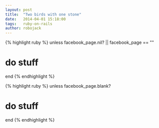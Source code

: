 ```yaml
---
layout: post
title:  "Two birds with one stone"
date:   2014-04-01 15:18:00
tags:   ruby-on-rails
author: robojack
---
```



{% highlight ruby %}
unless facebook_page.nil? || facebook_page == ""
  # do stuff
end
{% endhighlight %}

{% highlight ruby %}
unless facebook_page.blank?
  # do stuff
end
{% endhighlight %}